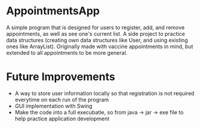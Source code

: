 # AppointmentsApp
A simple program that is designed for users to register, add, and remove appointments, as well as see one's current list. A side project to practice data structures (creating own data structures like User, and using existing ones like ArrayList). Originally made with vaccine appointments in mind, but extended to all appointments to be more general.

# Future Improvements
- A way to store user information locally so that registration is not required everytime on each run of the program
- GUI implementation with Swing
- Make the code into a full execubatle, so from java -> jar -> exe file to help practice application development
